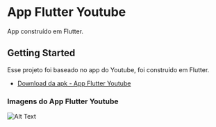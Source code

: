 # App Flutter Youtube

App construído em Flutter.

## Getting Started

Esse projeto foi baseado no app do Youtube, foi construído em Flutter.

- [Download da apk - App Flutter Youtube](https://drive.google.com/file/d/1agSh419lbh3LyFINScm9MmU9aW1736ur/view?usp=sharing)


### Imagens do App Flutter Youtube

![Alt Text](https://firebasestorage.googleapis.com/v0/b/projetoflutter-d9c64.appspot.com/o/App%20Flutter%20Youtube.jpg?alt=media&token=8959d60c-c3bb-4e4b-8b84-26a6ed5f12ca)
